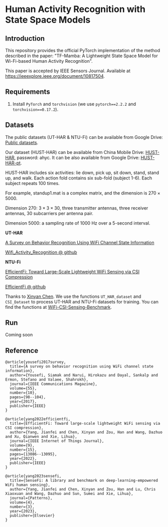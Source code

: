 # Human Activity Recognition with State Space Models

## Introduction
This repository provides the official PyTorch implementation of the method described in the paper: "TF-Mamba: A Lightweight State Space Model for Wi-Fi-based Human Activity Recognition".

This paper is accepted by IEEE Sensors Journal. Available at https://ieeexplore.ieee.org/document/10817504.

## Requirements
1. Install `PyTorch` and `torchvision` (we use `pytorch==2.2.2` and `torchvision==0.17.2`).

## Datasets
The public datasets (UT-HAR & NTU-Fi) can be available from Google Drive: [Public datasets](https://drive.google.com/drive/folders/14XOGHL0kUGrLw7APDR1QOLNS0Merboql?usp=drive_link).

Our dataset (HUST-HAR) can be available from China Mobile Drive: [HUST-HAR](https://caiyun.139.com/m/i?165CkGy8W6n4u), password: ahyc. It can be also available from Google Drive: [HUST-HAR-pt](https://drive.google.com/drive/folders/1zISlWYIZAlm0HuXk60p_KGSOPJiYG0WN?usp=sharing).

HUST-HAR includes six activities: lie down, pick up, sit down, stand, stand up, and walk. Each action fold contains six sub-fold (subject 1-6). Each subject repeats 100 times.

For example, standup1.mat is a complex matrix, and the dimension is $270 \times 5000$.

Dimension 270: $3 \times 3 \times 30$, three transmitter antennas, three receiver antennas, 30 subcarriers per antenna pair.

Dimension 5000: a sampling rate of 1000 Hz over a 5-second interval.

**UT-HAR**

[A Survey on Behavior Recognition Using WiFi Channel State Information](https://ieeexplore.ieee.org/document/8067693)

[Wifi_Activity_Recognition @ github](https://github.com/ermongroup/Wifi_Activity_Recognition)

**NTU-Fi**

[EfficientFi: Toward Large-Scale Lightweight WiFi Sensing via CSI Compression](https://ieeexplore.ieee.org/document/9667414)

[EfficientFi @ github](https://github.com/NTU-AIoT-Lab/EfficientFi)

Thanks to [Xinyan Chen](https://github.com/xyanchen). We use the functions `UT_HAR_dataset` and `CSI_Dataset` to process UT-HAR and NTU-Fi datasets for training. You can find the functions at [WiFi-CSI-Sensing-Benchmark](https://github.com/xyanchen/WiFi-CSI-Sensing-Benchmark).

## Run
Coming soon


## Reference
```
@article{yousefi2017survey,
  title={A survey on behavior recognition using WiFi channel state information},
  author={Yousefi, Siamak and Narui, Hirokazu and Dayal, Sankalp and Ermon, Stefano and Valaee, Shahrokh},
  journal={IEEE Communications Magazine},
  volume={55},
  number={10},
  pages={98--104},
  year={2017},
  publisher={IEEE}
}

@article{yang2022efficientfi,
  title={EfficientFi: Toward large-scale lightweight WiFi sensing via CSI compression},
  author={Yang, Jianfei and Chen, Xinyan and Zou, Han and Wang, Dazhuo and Xu, Qianwen and Xie, Lihua},
  journal={IEEE Internet of Things Journal},
  volume={9},
  number={15},
  pages={13086--13095},
  year={2022},
  publisher={IEEE}
}

@article{yang2023sensefi,
  title={SenseFi: A library and benchmark on deep-learning-empowered WiFi human sensing},
  author={Yang, Jianfei and Chen, Xinyan and Zou, Han and Lu, Chris Xiaoxuan and Wang, Dazhuo and Sun, Sumei and Xie, Lihua},
  journal={Patterns},
  volume={4},
  number={3},
  year={2023},
  publisher={Elsevier}
}
```
